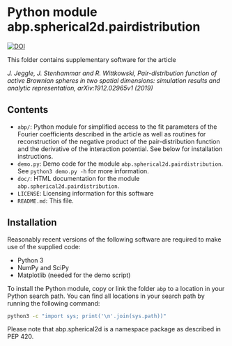 Python module abp.spherical2d.pairdistribution
==============================================

[![DOI](https://zenodo.org/badge/228355368.svg)](https://zenodo.org/badge/latestdoi/228355368)

This folder contains supplementary software for the article

*J. Jeggle, J. Stenhammar and R. Wittkowski,
Pair-distribution function of active Brownian spheres in two spatial dimensions:
simulation results and analytic representation, arXiv:1912.02965v1 (2019)*

Contents
--------
* `abp/`: Python module for simplified access to the fit parameters of the
Fourier coefficients described in the article as well as routines for
reconstruction of the negative product of the pair-distribution function and the
derivative of the interaction potential. See below for installation
instructions.
* `demo.py`: Demo code for the module `abp.spherical2d.pairdistribution`.
See `python3 demo.py -h` for more information.
* `doc/`: HTML documentation for the module `abp.spherical2d.pairdistribution`.
* `LICENSE`: Licensing information for this software
* `README.md`: This file.

Installation
------------
Reasonably recent versions of the following software are required to make use of
the supplied code:
* Python 3
* NumPy and SciPy
* Matplotlib (needed for the demo script)

To install the Python module, copy or link the folder `abp` to a location in
your Python search path. You can find all locations in your search path by
running the following command:

```bash
python3 -c "import sys; print('\n'.join(sys.path))"
```

Please note that abp.spherical2d is a namespace package as described in PEP 420.

